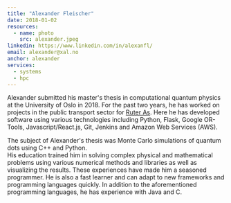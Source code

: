 ```yaml
---
title: "Alexander Fleischer"
date: 2018-01-02
resources:
  - name: photo
    src: alexander.jpeg
linkedin: https://www.linkedin.com/in/alexanfl/
email: alexander@xal.no
anchor: alexander
services:
  - systems
  - hpc
---
```

Alexander submitted his master's thesis in computational quantum physics at
the University of Oslo in 2018. 
For the past two years, he has worked on projects in the public 
transport sector for [Ruter As](https://www.ruter.no). Here he has developed
software using various technologies including Python, Flask, Google OR-Tools,
Javascript/React.js, Git, Jenkins and Amazon Web Services (AWS).
<!--more-->
The subject of Alexander's thesis was Monte Carlo simulations of quantum dots
using C++ and Python.  
His education trained him in solving complex physical and 
mathematical problems using various numerical methods and libraries
as well as visualizing the results. 
These experiences have made him a seasoned programmer. 
He is also a fast learner and can adapt to new frameworks and
programming languages quickly.
In addition to the aforementioned programming languages, he has experience
with Java and C.
